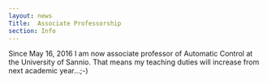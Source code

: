 ```yaml
---
layout: news
Title:  Associate Professorship
section: Info
---
```



Since May 16, 2016 I am now associate professor of Automatic Control at the University of Sannio. That means my teaching duties will increase from next academic year...;-)
